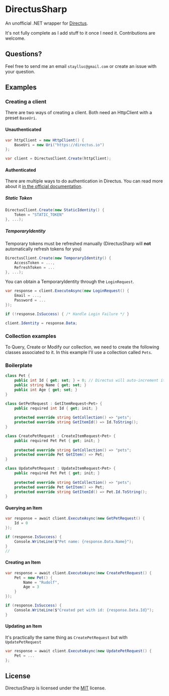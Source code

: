 # DirectusSharp

An unofficial .NET wrapper for [Directus](https://directus.io/).

It's not fully complete as I add stuff to it once I need it. Contributions are welcome.

## Questions?

Feel free to send me an email `staylluc@gmail.com` or create an issue with your question.

## Examples

### Creating a client

There are two ways of creating a client. Both need an HttpClient with a preset `BaseUri`.

#### Unauthenticated
```csharp
var httpClient = new HttpClient() {
    BaseUri = new Uri("https://directus.io")
};

var client = DirectusClient.Create(httpClient);
```

#### Authenticated

There are multiple ways to do authentication in Directus. You can read more about it [in the official documentation](https://docs.directus.io/reference/authentication.html).

##### Static Token

```csharp
DirectusClient.Create(new StaticIdentity() {
    Token = "STATIC_TOKEN"
}, ...);
```

##### TemporaryIdentity

Temporary tokens must be refreshed manually (DirectusSharp will **not** automatically refresh tokens for you)

```csharp
DirectusClient.Create(new TemporaryIdentity() {
    AccessToken = ...,
    RefreshToken = ...
}, ...);
```

You can obtain a TemporaryIdentity through the `LoginRequest`.

```csharp
var response = client.ExecuteAsync(new LoginRequest() {
    Email = ...,
    Password = ...
});

if (!response.IsSuccess) { /* Handle Login Failure */ }

client.Identity = response.Data;
```

### Collection examples

To Query, Create or Modify our collection, we need to create the following classes associated to it. In this example I'll use a collection called `Pets`.

### Boilerplate
```csharp
class Pet {
    public int Id { get; set; } = 0; // Directus will auto-increment it on insert
    public string Name { get; set; }
    public int Age { get; set; }
}

class GetPetRequest : GetItemRequest<Pet> {
    public required int Id { get; init; }
    
    protected override string GetCollection() => "pets";
    protected override string GetItemId() => Id.ToString();
}

class CreatePetRequest : CreateItemRequest<Pet> {
    public required Pet Pet { get; init; }
    
    protected override string GetCollection() => "pets";
    protected override Pet GetItem() => Pet;
}

class UpdatePetRequest : UpdateItemRequest<Pet> {
    public required Pet Pet { get; init; }
    
    protected override string GetCollection() => "pets";
    protected override Pet GetItem() => Pet;
    protected override string GetItemId() => Pet.Id.ToString();
}
```

#### Querying an Item
```csharp
var response = await client.ExecuteAsync(new GetPetRequest() {
    Id = 0
});

if (response.IsSuccess) {
    Console.WriteLine($"Pet name: {response.Data.Name}");
}
// 
```

#### Creating an Item
```csharp
var response = await client.ExecuteAsync(new CreatePetRequest() {
    Pet = new Pet() {
        Name = "Rudolf",
        Age = 3   
    }
});

if (response.IsSuccess) {
    Console.WriteLine($"Created pet with id: {response.Data.Id}");
}
```

#### Updating an Item
It's practically the same thing as `CreatePetRequest` but with `UpdatePetRequest`
```csharp
var response = await client.ExecuteAsync(new UpdatePetRequest() {
    Pet = ...
};
```

## License

DirectusSharp is licensed under the [MIT](./LICENSE) license.